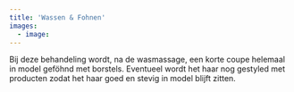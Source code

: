 ```yaml
---
title: 'Wassen & Fohnen'
images:
  - image:
---
```


Bij deze behandeling wordt, na de wasmassage, een korte coupe helemaal in model geföhnd met borstels. Eventueel wordt het haar nog gestyled met producten zodat het haar goed en stevig in model blijft zitten.